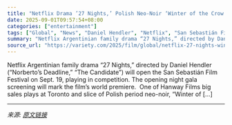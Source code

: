 ```yaml
---
title: "Netflix Drama ’27 Nights,’ Polish Neo-Noir ‘Winter of the Crow’ to Open, Close San Sebastian"
date: 2025-09-01T09:57:54+08:00
categories: ["entertainment"]
tags: ["Global", "News", "Daniel Hendler", "Netflix", "San Sebastián Film Festival"]
summary: "Netflix Argentinian family drama “27 Nights,” directed by Daniel Hendler (“Norberto’s Deadline,” “The Candidate”) will open the San Sebastián Film Festival on Sept. 19, playing in competition. The ope"
source_url: "https://variety.com/2025/film/global/netflix-27-nights-winter-of-the-crow-san-sebastian-1236503737/"
---
```


Netflix Argentinian family drama “27 Nights,” directed by Daniel Hendler (“Norberto’s Deadline,” “The Candidate”) will open the San Sebastián Film Festival on Sept. 19, playing in competition. The opening night gala screening will mark the film’s world premiere.&#160; One of Hanway Films big sales plays at Toronto and slice of Polish period neo-noir, “Winter of [&#8230;]

---

*来源: [原文链接](https://variety.com/2025/film/global/netflix-27-nights-winter-of-the-crow-san-sebastian-1236503737/)*
